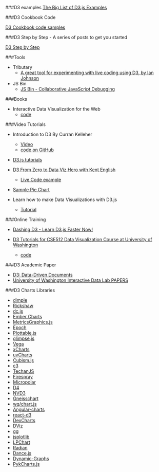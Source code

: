 
###D3 examples
[The Big List of D3.js Examples](http://christopheviau.com/d3list/)

###D3 Cookbook Code

[D3 Cookbook code samples](https://github.com/NickQiZhu/d3-cookbook)

###D3 Step by Step - A series of posts to get you started

[D3 Step by Step](http://zeroviscosity.com/category/d3-js-step-by-step)

###Tools

*   Tributary
    *   [A great tool for experimenting with live coding using D3, by Ian Johnson](http://tributary.io)
*   JS Bin
    *   [JS Bin - Collaborative JavaScript Debugging](https://www.google.com/webhp?sourceid=chrome-instant&ion=1&espv=2&ie=UTF-8#q=jsbin)

###Books

*   Interactive Data Visualization for the Web
    *   [code](https://github.com/alignedleft/d3-book)

###Video Tutorials
*   Introduction to D3 By Curran Kelleher
    *   [Video](https://www.youtube.com/watch?v=8jvoTV54nXw)
    *   [code on GitHub](https://github.com/curran/screencasts/tree/gh-pages/introToD3)

*   [D3.js tutorials](https://www.youtube.com/playlist?list=PL6il2r9i3BqH9PmbOf5wA5E1wOG3FT22p)

*   [D3 From Zero to Data Viz Hero with Kent English](https://www.youtube.com/watch?v=UhH3-uufZF8)
    *  [Live Code example](http://zeroviscosity.com/d3-js-step-by-step/step-1-a-basic-pie-chart)

*   [Sample Pie Chart](https://gist.github.com/MohamedAlaa/246b7d45e20be8680394)

*   Learn how to make Data Visualizations with D3.js
    *   [Tutorial](https://www.dashingd3js.com/table-of-contents)


###Online Training
*   [Dashing D3 - Learn D3.js Faster Now!](https://www.dashingd3js.com/d3-training)

*   [D3 Tutorials for CSE512 Data Visualization Course at University of Washington](http://uwdata.github.io/d3-tutorials/)
    *   [code](https://github.com/uwdata/d3-tutorials)


###D3 Academic Paper
*   [D3: Data-Driven Documents](http://vis.stanford.edu/papers/d3)
*   [University of Washington Interactive Data Lab  PAPERS](http://idl.cs.washington.edu/papers/d3)



###D3 Charts Libraries

*   [dimple](http://dimplejs.org/)
*   [Rickshaw](http://code.shutterstock.com/rickshaw/)
*   [dc.js](http://dc-js.github.io/dc.js/)
*   [Ember Charts](http://addepar.github.io/#/ember-charts/overview)
*   [MetricsGraphics.js](http://metricsgraphicsjs.org/)
*   [Epoch](http://fastly.github.io/epoch/)
*   [Plottable.js](http://plottablejs.org/)
*   [glimpse.js](http://racker.github.io/glimpse.js-website/)
*   [Vega](https://github.com/trifacta/vega/)
*   [xCharts](http://tenxer.github.io/xcharts/)
*   [uvCharts](http://imaginea.github.io/uvCharts/)
*   [Cubism.js](http://square.github.io/cubism/)
*   [c3](http://c3js.org/)
*   [TechanJS](http://techanjs.org/)
*   [Firespray](https://github.com/boundary/firespray)
*   [Micropolar](http://micropolar.org/)
*   [D4](http://visible.io/)
*   [NVD3](https://github.com/novus/nvd3)
*   [Gneisschart](https://github.com/Quartz/Chartbuilder/)
*   [wq/chart.js](https://github.com/wq/wq.app/blob/master/js/wq/chart.js)
*   [Angular-charts](http://chinmaymk.github.io/angular-charts/)
*   [react-d3](http://esbullington.github.io/react-d3-website/)
*   [DexCharts](https://github.com/PatMartin/DexCharts)
*   [DViz](https://github.com/akngs/dviz)
*   [gg](https://github.com/sirrice/gg/)
*   [jsplotlib](https://github.com/rameshvs/jsplotlib)
*   [LPChart](https://github.com/bergcloud/lp-chart)
*   [Radian](https://github.com/openbrainsrc/Radian)
*   [Dance.js](https://github.com/michael/dance)
*   [Dynamic-Graphs](https://github.com/mlarocca/Dynamic-Charts)
*   [PykCharts.js](http://pykcharts.com/)



